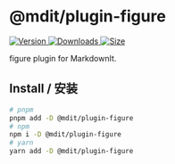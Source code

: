 # @mdit/plugin-figure

[![Version](https://img.shields.io/npm/v/@mdit/plugin-figure.svg?style=flat-square&logo=npm) ![Downloads](https://img.shields.io/npm/dm/@mdit/plugin-figure.svg?style=flat-square&logo=npm) ![Size](https://img.shields.io/bundlephobia/min/@mdit/plugin-figure?style=flat-square&logo=npm)](https://www.npmjs.com/package/@mdit/plugin-figure)

figure plugin for MarkdownIt.

## Install / 安装

```bash
# pnpm
pnpm add -D @mdit/plugin-figure
# npm
npm i -D @mdit/plugin-figure
# yarn
yarn add -D @mdit/plugin-figure
```
